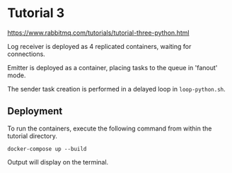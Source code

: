 # Tutorial 3

https://www.rabbitmq.com/tutorials/tutorial-three-python.html

Log receiver is deployed as 4 replicated containers, waiting for connections.

Emitter is deployed as a container, placing tasks to the queue in 'fanout' mode.

The sender task creation is performed in a delayed loop in `loop-python.sh`.




## Deployment

To run the containers, execute the following command from within the tutorial directory.
```
docker-compose up --build
```

Output will display on the terminal.